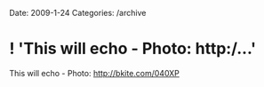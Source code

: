 Date: 2009-1-24
Categories: /archive

# ! 'This will echo - Photo: http:/...'

This will echo - Photo: <a href="http://bkite.com/040XP" rel="nofollow">http://bkite.com/040XP</a>

